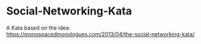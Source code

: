# Social-Networking-Kata
A Kata based on the idea: https://monospacedmonologues.com/2013/04/the-social-networking-kata/
